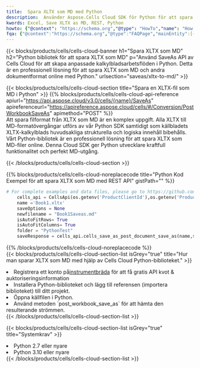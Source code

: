 ```yaml
---
title:  Spara XLTX som MD med Python
description:  Använder Aspose.Cells Cloud SDK för Python för att spara XLTX-formatfilen som MD-formatfil.
kwords: Excel, Save XLTX as MD, REST, Python
howto: {"@context": "https://schema.org","@type": "HowTo","name": "How to save XLTX as MD using the Cells Cloud Python library.","description": "How to save XLTX as MD using the Cells Cloud Python library.","image": {"@type": "ImageObject"},"url": "/python/saveas/xltx-to-md/","step": [{ "@type": "HowToStep","name": "How to save XLTX as MD using the Cells Cloud Python library. step 1", "image": {"@type": "ImageObject",},"url": "/python/saveas/xltx-to-md/","text": "Register an account at <a href='https://dashboard.aspose.cloud/'>Dashboard</a> to get free API quota & authorization details",},{ "@type": "HowToStep","name": "How to save XLTX as MD using the Cells Cloud Python library. step 1", "image": {"@type": "ImageObject",},"url": "/python/saveas/xltx-to-md/","text": "Install Python library and add the reference (import the library) to your project.",},{ "@type": "HowToStep","name": "How to save XLTX as MD using the Cells Cloud Python library. step 1", "image": {"@type": "ImageObject",},"url": "/python/saveas/xltx-to-md/","text": "Open the source file in Python.",},{ "@type": "HowToStep","name": "How to save XLTX as MD using the Cells Cloud Python library. step 1", "image": {"@type": "ImageObject",},"url": "/python/saveas/xltx-to-md/","text": "Use the `post_workbook_save_as` method to retrieve the resulting stream.",}, ],"supply": {"@type": "HowToSupply","name": "document"},"tool": [{"@type": "HowToTool","name": "PyCharm, Visual Studio Code, Sublime, Eclipse"},{"@type": "HowToTool","name": "Aspose Cells"}],"totalTime": "PT6M"}
fqa: {"@context":"https://schema.org","@type":"FAQPage","mainEntity":[{"@type":"Question","name":"Why save file as other formats file in C# using REST API?","acceptedAnswer":{"@type":"Answer","text":"Documents are encoded in many ways, and some files may be incompatible with the software you use. To open and read such files, just save them as appropriate file formats.<br/><ol><li>Install .NET SDK and add the reference (import the library) to your project.</li><li>Open the source file in C# using REST API.</li><li>Call the PostWorkbookSaveAsRequest() method, passing an output filename with required extension.</li><li>Get the result of save as a separate file.</li></ol>"}},{"@type":"Question","name":"What file formats can I save as with your C# library?","acceptedAnswer":{"@type":"Answer","text":"We support a variety of file formats for conversion using .NET library, including XLSX, Excel, xls , PDF, CSV, HTML, Markdown, XML, PNG, JPG, TIFF, Json, TXT and many more."}},{"@type":"Question","name":"What is the maximum allowed file size for conversion using this .NET library?","acceptedAnswer":{"@type":"Answer","text":"There are no file size limits for format conversions using .NET library."}}]}
---
```

{{< blocks/products/cells/cells-cloud-banner h1="Spara XLTX som MD" h2="Python bibliotek för att spara XLTX som MD" p="Använd SaveAs API av Cells Cloud för att skapa anpassade kalkylbladsarbetsflöden i Python. Detta är en professionell lösning för att spara XLTX som MD och andra dokumentformat online med Python." urlsection="saveas/xltx-to-md/" >}}

{{< blocks/products/cells/cells-cloud-section title="Spara en XLTX-fil som MD i Python" >}}
{{% blocks/products/cells/cells-cloud-api-reference apiurl="https://api.aspose.cloud/v3.0/cells/{name}/SaveAs" apireferenceurl="https://apireference.aspose.cloud/cells/#/Conversion/PostWorkbookSaveAs" apimethod="POST" %}}
<br/>
Att spara filformat från XLTX som MD är en komplex uppgift. Alla XLTX till MD-formatövergångar utförs av vår Python SDK samtidigt som källbladets XLTX-kalkylblads huvudsakliga strukturella och logiska innehåll bibehålls. Vårt Python-bibliotek är en professionell lösning för att spara XLTX som MD-filer online. Denna Cloud SDK ger Python utvecklare kraftfull funktionalitet och perfekt MD-utgång.

{{< /blocks/products/cells/cells-cloud-section >}}

{{% blocks/products/cells/cells-cloud-noreplacecode title="Python Kod Exempel för att spara XLTX som MD med REST API" gistPath="" %}}
  
```python
# For complete examples and data files, please go to https://github.com/aspose-cells-cloud/aspose-cells-cloud-python/
    cells_api = CellsApi(os.getenv('ProductClientId'),os.getenv('ProductClientSecret'))
    name ='Book1.xltx'    
    saveOptions = None
    newfilename = "Book1Saveas.md"
    isAutoFitRows= True
    isAutoFitColumns= True
    folder = "PythonTest"
    saveResponse = cells_api.cells_save_as_post_document_save_as(name,save_options=saveOptions, newfilename=(folder +'/' + newfilename),folder=folder)
```
  
{{% /blocks/products/cells/cells-cloud-noreplacecode %}}
<br/>
{{< blocks/products/cells/cells-cloud-section-list isGrey="true" title="Hur man sparar XLTX som MD med hjälp av Cells Cloud Python-biblioteket." >}}
<li> Registrera ett konto på<a href="https://dashboard.aspose.cloud/">instrumentbräda</a> för att få gratis API kvot & auktoriseringsinformation</li>
<li>Installera Python-biblioteket och lägg till referensen (importera biblioteket) till ditt projekt.</li>
<li>Öppna källfilen i Python.</li>
<li>Använd metoden `post_workbook_save_as` för att hämta den resulterande strömmen.</li>
{{< /blocks/products/cells/cells-cloud-section-list >}}

{{< blocks/products/cells/cells-cloud-section-list isGrey="true" title="Systemkrav" >}}
<li>Python 2.7 eller nyare</li>
<li>Python 3.10 eller nyare</li>
{{< /blocks/products/cells/cells-cloud-section-list >}}
